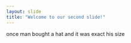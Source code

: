 ```yaml
---
layout: slide
title: "Welcome to our second slide!"
---
```

once man bought a hat and it was exact his size
